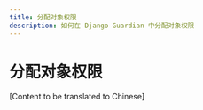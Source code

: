 ```yaml
---
title: 分配对象权限
description: 如何在 Django Guardian 中分配对象权限
---
```


# 分配对象权限

[Content to be translated to Chinese]

<!-- This page content will be translated from the main English userguide/assign.md -->
